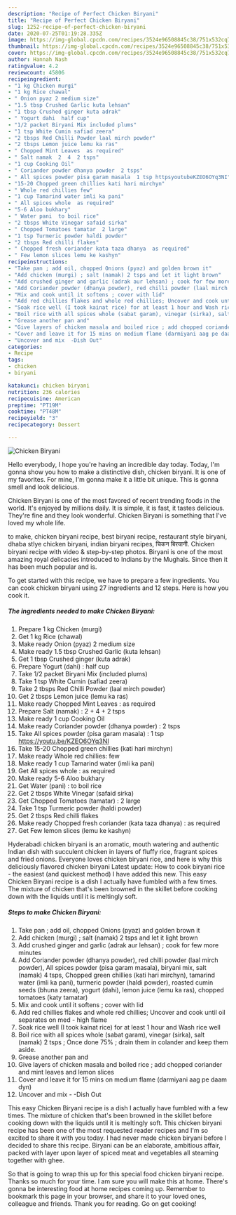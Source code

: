 ```yaml
---
description: "Recipe of Perfect Chicken Biryani"
title: "Recipe of Perfect Chicken Biryani"
slug: 1252-recipe-of-perfect-chicken-biryani
date: 2020-07-25T01:19:28.335Z
image: https://img-global.cpcdn.com/recipes/3524e96508845c38/751x532cq70/chicken-biryani-recipe-main-photo.jpg
thumbnail: https://img-global.cpcdn.com/recipes/3524e96508845c38/751x532cq70/chicken-biryani-recipe-main-photo.jpg
cover: https://img-global.cpcdn.com/recipes/3524e96508845c38/751x532cq70/chicken-biryani-recipe-main-photo.jpg
author: Hannah Nash
ratingvalue: 4.2
reviewcount: 45806
recipeingredient:
- "1 kg Chicken murgi"
- "1 kg Rice chawal"
- " Onion pyaz 2 medium size"
- "1.5 tbsp Crushed Garlic kuta lehsan"
- "1 tbsp Crushed ginger kuta adrak"
- " Yogurt dahi  half cup"
- "1/2 packet Biryani Mix included plums"
- "1 tsp White Cumin safiad zeera"
- "2 tbsps Red Chilli Powder laal mirch powder"
- "2 tbsps Lemon juice lemu ka ras"
- " Chopped Mint Leaves  as required"
- " Salt namak  2  4  2 tsps"
- "1 cup Cooking Oil"
- " Coriander powder dhanya powder  2 tsps"
- " All spices powder pisa garam masala  1 tsp httpsyoutubeKZEO6OYq3NI"
- "15-20 Chopped green chillies kati hari mirchyn"
- " Whole red chillies few"
- "1 cup Tamarind water imli ka pani"
- " All spices whole  as required"
- "5-6 Aloo bukhary"
- " Water pani  to boil rice"
- "2 tbsps White Vinegar safaid sirka"
- " Chopped Tomatoes tamatar  2 large"
- "1 tsp Turmeric powder haldi powder"
- "2 tbsps Red chilli flakes"
- " Chopped fresh coriander kata taza dhanya  as required"
- " Few lemon slices lemu ke kashyn"
recipeinstructions:
- "Take pan ; add oil, chopped Onions (pyaz) and golden brown it"
- "Add chicken (murgi) ; salt (namak) 2 tsps and let it light brown"
- "Add crushed ginger and garlic (adrak aur lehsan) ; cook for few more minutes"
- "Add Coriander powder (dhanya powder), red chilli powder (laal mirch powder), All spices powder (pisa garam masala), biryani mix, salt (namak) 4 tsps, Chopped green chillies (kati hari mirchyn), tamarind water (imli ka pani), turmeric powder (haldi powder), roasted cumin seeds (bhuna zeera), yogurt (dahi), lemon juice (lemu ka ras), chopped tomatoes (katy tamatar)"
- "Mix and cook until it softens ; cover with lid"
- "Add red chillies flakes and whole red chillies; Uncover and cook until oil separates on med - high flame"
- "Soak rice well (I took kainat rice) for at least 1 hour and Wash rice well"
- "Boil rice with all spices whole (sabat garam), vinegar (sirka), salt (namak) 2 tsps ; Once done 75% ; drain them in colander and keep them aside."
- "Grease another pan and"
- "Give layers of chicken masala and boiled rice ; add chopped coriander and mint leaves and lemon slices"
- "Cover and leave it for 15 mins on medium flame (darmiyani aag pe daam dyn)"
- "Uncover and mix  -Dish Out"
categories:
- Recipe
tags:
- chicken
- biryani

katakunci: chicken biryani 
nutrition: 236 calories
recipecuisine: American
preptime: "PT19M"
cooktime: "PT48M"
recipeyield: "3"
recipecategory: Dessert

---
```



![Chicken Biryani](https://img-global.cpcdn.com/recipes/3524e96508845c38/751x532cq70/chicken-biryani-recipe-main-photo.jpg)

Hello everybody, I hope you're having an incredible day today. Today, I'm gonna show you how to make a distinctive dish, chicken biryani. It is one of my favorites. For mine, I'm gonna make it a little bit unique. This is gonna smell and look delicious.

Chicken Biryani is one of the most favored of recent trending foods in the world. It's enjoyed by millions daily. It is simple, it is fast, it tastes delicious. They're fine and they look wonderful. Chicken Biryani is something that I've loved my whole life.

to make, chicken biryani recipe, best biryani recipe, restaurant style biryani, dhaba stlye chicken biryani, indian biryani recipes, चिकन बिरयानी. Chicken biryani recipe with video &amp; step-by-step photos. Biryani is one of the most amazing royal delicacies introduced to Indians by the Mughals. Since then it has been much popular and is.


To get started with this recipe, we have to prepare a few ingredients. You can cook chicken biryani using 27 ingredients and 12 steps. Here is how you cook it.

<!--inarticleads1-->

##### The ingredients needed to make Chicken Biryani:

1. Prepare 1 kg Chicken (murgi)
1. Get 1 kg Rice (chawal)
1. Make ready  Onion (pyaz) 2 medium size
1. Make ready 1.5 tbsp Crushed Garlic (kuta lehsan)
1. Get 1 tbsp Crushed ginger (kuta adrak)
1. Prepare  Yogurt (dahi) : half cup
1. Take 1/2 packet Biryani Mix (included plums)
1. Take 1 tsp White Cumin (safiad zeera)
1. Take 2 tbsps Red Chilli Powder (laal mirch powder)
1. Get 2 tbsps Lemon juice (lemu ka ras)
1. Make ready  Chopped Mint Leaves : as required
1. Prepare  Salt (namak) : 2 + 4 + 2 tsps
1. Make ready 1 cup Cooking Oil
1. Make ready  Coriander powder (dhanya powder) : 2 tsps
1. Take  All spices powder (pisa garam masala) : 1 tsp https://youtu.be/KZEO6OYq3NI
1. Take 15-20 Chopped green chillies (kati hari mirchyn)
1. Make ready  Whole red chillies: few
1. Make ready 1 cup Tamarind water (imli ka pani)
1. Get  All spices whole : as required
1. Make ready 5-6 Aloo bukhary
1. Get  Water (pani) : to boil rice
1. Get 2 tbsps White Vinegar (safaid sirka)
1. Get  Chopped Tomatoes (tamatar) : 2 large
1. Take 1 tsp Turmeric powder (haldi powder)
1. Get 2 tbsps Red chilli flakes
1. Make ready  Chopped fresh coriander (kata taza dhanya) : as required
1. Get  Few lemon slices (lemu ke kashyn)


Hyderabadi chicken biryani is an aromatic, mouth watering and authentic Indian dish with succulent chicken in layers of fluffy rice, fragrant spices and fried onions. Everyone loves chicken biryani rice, and here is why this deliciously flavored chicken biryani Latest update: How to cook biryani rice - the easiest (and quickest method) I have added this new. This easy Chicken Biryani recipe is a dish I actually have fumbled with a few times. The mixture of chicken that&#39;s been browned in the skillet before cooking down with the liquids until it is meltingly soft. 

<!--inarticleads2-->

##### Steps to make Chicken Biryani:

1. Take pan ; add oil, chopped Onions (pyaz) and golden brown it
1. Add chicken (murgi) ; salt (namak) 2 tsps and let it light brown
1. Add crushed ginger and garlic (adrak aur lehsan) ; cook for few more minutes
1. Add Coriander powder (dhanya powder), red chilli powder (laal mirch powder), All spices powder (pisa garam masala), biryani mix, salt (namak) 4 tsps, Chopped green chillies (kati hari mirchyn), tamarind water (imli ka pani), turmeric powder (haldi powder), roasted cumin seeds (bhuna zeera), yogurt (dahi), lemon juice (lemu ka ras), chopped tomatoes (katy tamatar)
1. Mix and cook until it softens ; cover with lid
1. Add red chillies flakes and whole red chillies; Uncover and cook until oil separates on med - high flame
1. Soak rice well (I took kainat rice) for at least 1 hour and Wash rice well
1. Boil rice with all spices whole (sabat garam), vinegar (sirka), salt (namak) 2 tsps ; Once done 75% ; drain them in colander and keep them aside.
1. Grease another pan and
1. Give layers of chicken masala and boiled rice ; add chopped coriander and mint leaves and lemon slices
1. Cover and leave it for 15 mins on medium flame (darmiyani aag pe daam dyn)
1. Uncover and mix  - -Dish Out


This easy Chicken Biryani recipe is a dish I actually have fumbled with a few times. The mixture of chicken that&#39;s been browned in the skillet before cooking down with the liquids until it is meltingly soft. This chicken biryani recipe has been one of the most requested reader recipes and I&#39;m so excited to share it with you today. I had never made chicken biryani before I decided to share this recipe. Biryani can be an elaborate, ambitious affair, packed with layer upon layer of spiced meat and vegetables all steaming together with ghee. 

So that is going to wrap this up for this special food chicken biryani recipe. Thanks so much for your time. I am sure you will make this at home. There's gonna be interesting food at home recipes coming up. Remember to bookmark this page in your browser, and share it to your loved ones, colleague and friends. Thank you for reading. Go on get cooking!
